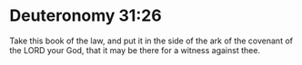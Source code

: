 # Deuteronomy 31:26

Take this book of the law, and put it in the side of the ark of the covenant of the LORD your God, that it may be there for a witness against thee.